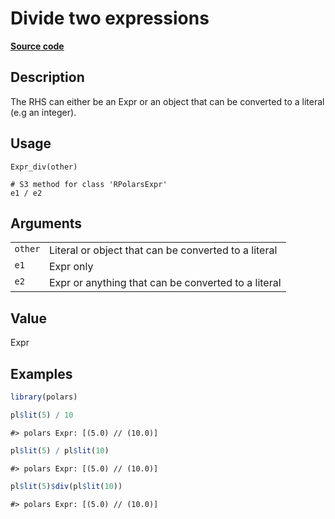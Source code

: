 
# Divide two expressions

[**Source code**](https://github.com/pola-rs/r-polars/tree/main/R/expr__expr.R#L188)

## Description

The RHS can either be an Expr or an object that can be converted to a
literal (e.g an integer).

## Usage

<pre><code class='language-R'>Expr_div(other)

# S3 method for class 'RPolarsExpr'
e1 / e2
</code></pre>

## Arguments

<table>
<tr>
<td style="white-space: nowrap; font-family: monospace; vertical-align: top">
<code id="Expr_div_:_other">other</code>
</td>
<td>
Literal or object that can be converted to a literal
</td>
</tr>
<tr>
<td style="white-space: nowrap; font-family: monospace; vertical-align: top">
<code id="Expr_div_:_e1">e1</code>
</td>
<td>
Expr only
</td>
</tr>
<tr>
<td style="white-space: nowrap; font-family: monospace; vertical-align: top">
<code id="Expr_div_:_e2">e2</code>
</td>
<td>
Expr or anything that can be converted to a literal
</td>
</tr>
</table>

## Value

Expr

## Examples

``` r
library(polars)

pl$lit(5) / 10
```

    #> polars Expr: [(5.0) // (10.0)]

``` r
pl$lit(5) / pl$lit(10)
```

    #> polars Expr: [(5.0) // (10.0)]

``` r
pl$lit(5)$div(pl$lit(10))
```

    #> polars Expr: [(5.0) // (10.0)]
